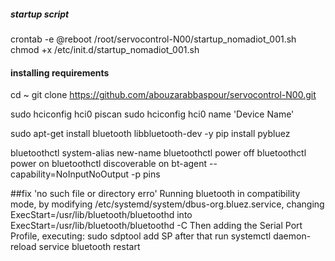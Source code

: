 

##### startup script

crontab -e
@reboot /root/servocontrol-N00/startup_nomadiot_001.sh
chmod +x /etc/init.d/startup_nomadiot_001.sh




#### installing requirements
cd ~
git clone https://github.com/abouzarabbaspour/servocontrol-N00.git

sudo hciconfig hci0 piscan
sudo hciconfig hci0 name 'Device Name'

sudo apt-get install bluetooth libbluetooth-dev -y
pip install pybluez

bluetoothctl system-alias new-name
bluetoothctl power off
bluetoothctl power on
bluetoothctl discoverable on
bt-agent --capability=NoInputNoOutput -p pins


##fix 'no such file or directory erro'
Running bluetooth in compatibility mode,
by modifying /etc/systemd/system/dbus-org.bluez.service,
changing
ExecStart=/usr/lib/bluetooth/bluetoothd
into
ExecStart=/usr/lib/bluetooth/bluetoothd -C
Then adding the Serial Port Profile, executing: 
sudo sdptool add SP
after that run
systemctl daemon-reload 
service bluetooth restart